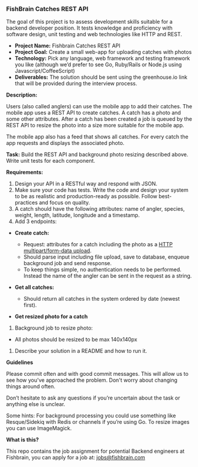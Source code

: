 ### FishBrain Catches REST API

The goal of this project is to assess development skills suitable for a backend developer position. It tests knowledge and proficiency with software design, unit testing and web technologies like HTTP and REST.

- **Project Name:** Fishbrain Catches REST API
- **Project Goal:** Create a small web-app for uploading catches with photos
- **Technology:** Pick any language, web framework and testing framework you like (although we’d prefer to see Go, Ruby/Rails or Node.js using Javascript/CoffeeScript)
- **Deliverables:** The solution should be sent using the greenhouse.io link that will be provided during the interview process.

**Description:**

Users (also called anglers) can use the mobile app to add their catches. The mobile app uses a REST API to create catches. A catch has a photo and some other attributes. After a catch has been created a job is queued by the REST API to resize the photo into a size more suitable for the mobile app.

The mobile app also has a feed that shows all catches. For every catch the app requests and displays the associated photo.

**Task:** Build the REST API and background photo resizing described above. Write unit tests for each component.

**Requirements:**

1. Design your API in a RESTful way and respond with JSON.
1. Make sure your code has tests.
Write the code and design your system to be as realistic and production-ready as possible. Follow best-practices and focus on quality.
1. A catch should have the following attributes: name of angler, species, weight, length, latitude, longitude and a timestamp.
1. Add 3 endpoints:
 
  * **Create catch:**

    - Request: attributes for a catch including the photo as a [HTTP multipart/form-data upload](http://stackoverflow.com/questions/4238809/example-of-multipart-form-data).
    - Should parse input including file upload, save to database, enqueue background job and send response.
    - To keep things simple, no authentication needs to be performed. Instead the name of the angler can be sent in the request as a string.

  * **Get all catches:**

    - Should return all catches in the system ordered by date (newest first).
  
  * **Get resized photo for a catch**

1. Background job to resize photo:
  * All photos should be resized to be max 140x140px
1. Describe your solution in a README and how to run it.


**Guidelines**

Please commit often and with good commit messages. This will allow us to see how you've approached the problem. Don't worry about changing things around often.

Don’t hesitate to ask any questions if you’re uncertain about the task or anything else is unclear.

Some hints: For background processing you could use something like Resque/Sidekiq with Redis or channels if you’re using Go. To resize images you can use ImageMagick.


**What is this?**

This repo contains the job assignment for potential Backend engineers at Fishbrain, you can apply for a job at: jobs@fishbrain.com

